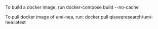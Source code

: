 To build a docker image, run
docker-compose build --no-cache

To pull docker image of umi-nea, run:
docker pull qiaseqresearch/umi-nea:latest
